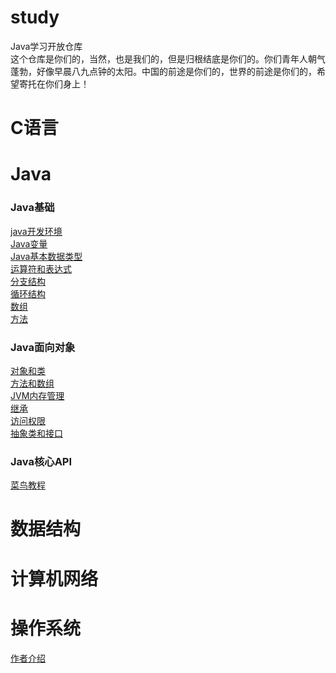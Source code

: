 # study
Java学习开放仓库    
这个仓库是你们的，当然，也是我们的，但是归根结底是你们的。你们青年人朝气蓬勃，好像早晨八九点钟的太阳。中国的前途是你们的，世界的前途是你们的，希望寄托在你们身上！

# C语言 

# Java 
### Java基础        
[java开发环境](https://github.com/eternityfantastic/study/blob/master/note/Java开发环境.md)  
[Java变量](https://github.com/eternityfantastic/study/blob/master/note/Java变量.md)  
[Java基本数据类型](https://github.com/eternityfantastic/study/blob/master/note/Java基本数据类型.md)    
[运算符和表达式](https://github.com/eternityfantastic/study/blob/master/note/运算符和表达式.md)           
[分支结构](https://github.com/eternityfantastic/study/blob/master/note/分支结构.md)           
[循环结构](https://github.com/eternityfantastic/study/blob/master/note/循环结构.md)               
[数组](https://github.com/eternityfantastic/study/blob/master/note/数组.md)               
[方法](https://github.com/eternityfantastic/study/blob/master/note/方法.md)
### Java面向对象             
[对象和类](https://github.com/eternityfantastic/study/blob/master/note/对象和类.md)         
[方法和数组](https://github.com/eternityfantastic/study/blob/master/note/方法和数组.md)        
[JVM内存管理](https://github.com/eternityfantastic/study/blob/master/note/JVM内存管理.md)         
[继承](https://github.com/eternityfantastic/study/blob/master/note/继承.md)         
[访问权限](https://github.com/eternityfantastic/study/blob/master/note/访问权限.md)         
[抽象类和接口](https://github.com/eternityfantastic/study/blob/master/note/抽象类和接口.md)    
### Java核心API             
[菜鸟教程](https://www.runoob.com)         



#  数据结构

# 计算机网络 

# 操作系统 
[作者介绍](https://www.runo;lk;lk;.com)

